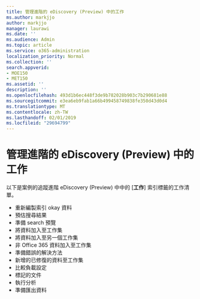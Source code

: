 ```yaml
---
title: 管理進階的 eDiscovery (Preview) 中的工作
ms.author: markjjo
author: markjjo
manager: laurawi
ms.date: ''
ms.audience: Admin
ms.topic: article
ms.service: o365-administration
localization_priority: Normal
ms.collection: ''
search.appverid:
- MOE150
- MET150
ms.assetid: ''
description: ''
ms.openlocfilehash: 493d1b6ec448f3de9b782028b903c7b290681e88
ms.sourcegitcommit: e3ea6eb9fab1a66b499458749838fe350d43d0d4
ms.translationtype: MT
ms.contentlocale: zh-TW
ms.lasthandoff: 02/01/2019
ms.locfileid: "29694799"
---
```

# <a name="manage-jobs-in-advanced-ediscovery-preview"></a>管理進階的 eDiscovery (Preview) 中的工作

以下是案例的追蹤進階 eDiscovery (Preview) 中中的 [**工作**] 索引標籤的工作清單。

- 重新編製索引 okay 資料
- 預估搜尋結果
- 準備 search 預覽
- 將資料加入至工作集
- 將資料加入至另一個工作集
- 非 Office 365 資料加入至工作集
- 準備錯誤的解決方法
- 新增的已修復的資料至工作集
- 比較負載設定
- 標記的文件
- 執行分析
- 準備匯出資料
